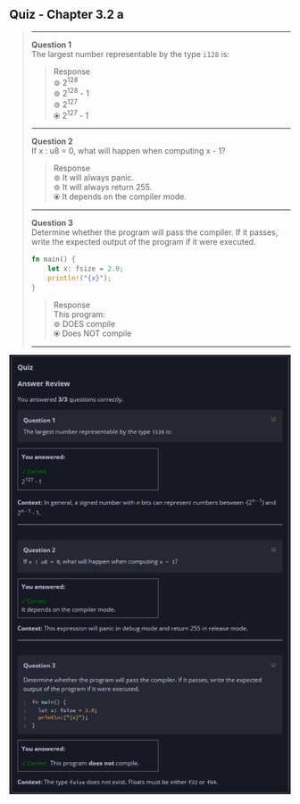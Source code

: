 ## Quiz - Chapter 3.2 a ##

> ---
> **Question 1**<br>
> The largest number representable by the type ```i128``` is:
>
> > Response<br>
> > ⊚ 2<sup>128</sup><br>
> > ⊚ 2<sup>128</sup> - 1<br>
> > ⊚ 2<sup>127</sup><br>
> > ⦿ 2<sup>127</sup> - 1<br>
> 
> ---
> 
> **Question 2**<br>
> If x : u8 = 0, what will happen when computing x - 1?
>
> > Response<br>
> > ⊚ It will always panic.<br>
> > ⊚ It will always return 255.<br>
> > ⦿ It depends on the compiler mode.<br>
> 
> ---
> 
> **Question 3**<br>
> Determine whether the program will pass the compiler. If it 
> passes, write the expected output of the program if it were 
> executed.
>
> ```rust
> fn main() {
>     let x: fsize = 2.0;
>     println!("{x}");
> }
> ```
>
> > Response<br>
> > This program:<br>
> > ⊚ DOES compile<br>
> > ⦿ Does NOT compile<br>
> 
> ---

![image](../additional-files/images/quiz_0302a.png)
